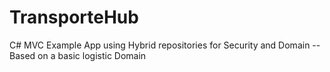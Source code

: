 TransporteHub
=============

C# MVC Example App using Hybrid repositories for Security and Domain -- Based on a basic logistic Domain